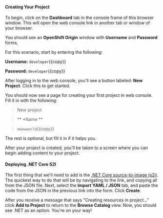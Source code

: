 #### Creating Your Project
To begin, click on the **Dashboard** tab in the console frame of this browser window. This will open the web console link in another tab or window of your browser.

You should see an **OpenShift Origin** window with **Username** and **Password** forms.

For this scenario, start by entering the following:

**Username:** `developer`{{copy}}

**Password:** `developer`{{copy}}

After logging in to the web console, you'll see a button labeled: **New Project**. Click this to get started.

You should now see a page for creating your first project in web console. Fill it in with the following:
>New project

>** *Name **

>`meowworld`{{copy}}

The rest is optional, but fill it in if it helps you.

After your project is created, you'll be taken to a screen where you can begin adding content to your project.

#### Deploying .NET Core S2I

The first thing that we'll need to add is the [.NET Core source-to-image (s2i)](https://raw.githubusercontent.com/redhat-developer/s2i-dotnetcore/master/dotnet_imagestreams.json). The quickest way to do that will be by navigating to the link, and copying all from the JSON file. Next, select the **Import YAML / JSON** tab, and paste the code from the JSON in the previous link into the form. Click **Create**.

After you receive a message that says "Creating resources in project..." click **Add to Project** to return to the **Browse Catalog** view. Now, you should see .NET as an option. You're on your way!
